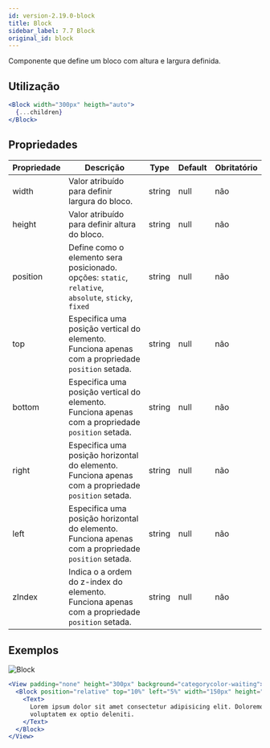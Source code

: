 ```yaml
---
id: version-2.19.0-block
title: Block
sidebar_label: 7.7 Block
original_id: block
---
```


Componente que define um bloco com altura e largura definida.

## Utilização

```jsx
<Block width="300px" heigth="auto">
  {...children}
</Block>
```

## Propriedades

| Propriedade | Descrição                                                                                            | Type   | Default | Obritatório |
| ----------- | ---------------------------------------------------------------------------------------------------- | ------ | ------- | ----------- |
| width       | Valor atribuído para definir largura do bloco.                                                       | string | null    | não         |
| height      | Valor atribuído para definir altura do bloco.                                                        | string | null    | não         |
| position    | Define como o elemento sera posicionado. opções: `static`, `relative`, `absolute`, `sticky`, `fixed` | string | null    | não         |
| top         | Especifica uma posição vertical do elemento. Funciona apenas com a propriedade `position` setada.    | string | null    | não         |
| bottom      | Especifica uma posição vertical do elemento. Funciona apenas com a propriedade `position` setada.    | string | null    | não         |
| right       | Especifica uma posição horizontal do elemento. Funciona apenas com a propriedade `position` setada.  | string | null    | não         |
| left        | Especifica uma posição horizontal do elemento. Funciona apenas com a propriedade `position` setada.  | string | null    | não         |
| zIndex      | Indica o a ordem do z-index do elemento. Funciona apenas com a propriedade `position` setada.        | string | null    | não         |

## Exemplos

![Block](assets/images_components/v2.19.0/block_ex1.png)

```jsx
<View padding="none" height="300px" background="categorycolor-waiting">
  <Block position="relative" top="10%" left="5%" width="150px" height="250px">
    <Text>
      Lorem ipsum dolor sit amet consectetur adipisicing elit. Doloremque
      voluptatem ex optio deleniti.
    </Text>
  </Block>
</View>
```
